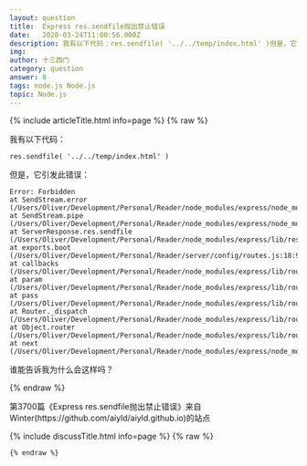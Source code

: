 ```yaml
---
layout: question
title:  Express res.sendfile抛出禁止错误
date:   2020-03-24T11:00:56.000Z
description: 我有以下代码：res.sendfile( '../../temp/index.html' )但是，它引发此错误：Error  Forbidd...
img: 
author: 十三西门
category: question
answer: 0
tags: node.js Node.js
topic: Node.js
---
```

<div class="article-root">
  <div class="article">
    {% include articleTitle.html info=page %}
    {% raw %}
    <div class="article-content"><p><font style="vertical-align: inherit;"><font style="vertical-align: inherit;">我有以下代码：</font></font></p>

<pre><code>res.sendfile( '../../temp/index.html' )
</code></pre>

<p><font style="vertical-align: inherit;"><font style="vertical-align: inherit;">但是，它引发此错误：</font></font></p>

<pre><code>Error: Forbidden<font></font>
at SendStream.error (/Users/Oliver/Development/Personal/Reader/node_modules/express/node_modules/send/lib/send.js:145:16)<font></font>
at SendStream.pipe (/Users/Oliver/Development/Personal/Reader/node_modules/express/node_modules/send/lib/send.js:307:39)<font></font>
at ServerResponse.res.sendfile (/Users/Oliver/Development/Personal/Reader/node_modules/express/lib/response.js:339:8)<font></font>
at exports.boot (/Users/Oliver/Development/Personal/Reader/server/config/routes.js:18:9)<font></font>
at callbacks (/Users/Oliver/Development/Personal/Reader/node_modules/express/lib/router/index.js:161:37)<font></font>
at param (/Users/Oliver/Development/Personal/Reader/node_modules/express/lib/router/index.js:135:11)<font></font>
at pass (/Users/Oliver/Development/Personal/Reader/node_modules/express/lib/router/index.js:142:5)<font></font>
at Router._dispatch (/Users/Oliver/Development/Personal/Reader/node_modules/express/lib/router/index.js:170:5)<font></font>
at Object.router (/Users/Oliver/Development/Personal/Reader/node_modules/express/lib/router/index.js:33:10)<font></font>
at next (/Users/Oliver/Development/Personal/Reader/node_modules/express/node_modules/connect/lib/proto.js:199:15)<font></font>
</code></pre>

<p><font style="vertical-align: inherit;"><font style="vertical-align: inherit;">谁能告诉我为什么会这样吗？</font></font></p></div>
    {% endraw %}
  </div>
  <p class="winter_mark">第3700篇《Express res.sendfile抛出禁止错误》来自Winter(https://github.com/aiyld/aiyld.github.io)的站点</p>
  <div class="discuss-wrapper">
    {% include discussTitle.html info=page %}
    {% raw %}
    
    {% endraw %}
  </div>
<div>
